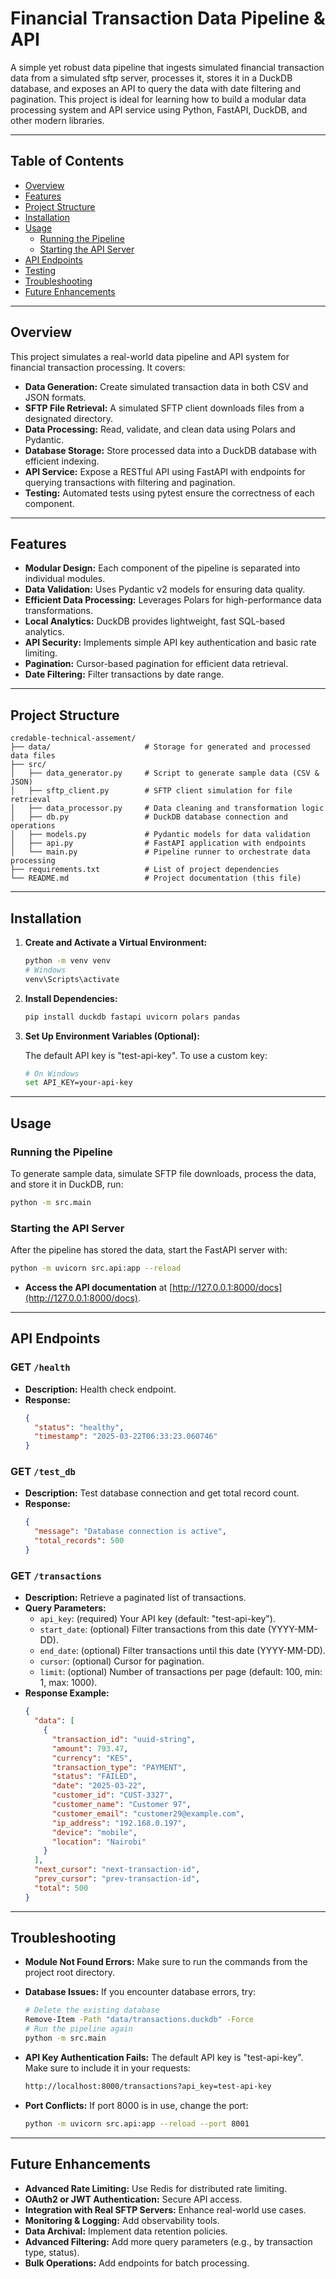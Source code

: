 # Financial Transaction Data Pipeline & API

A simple yet robust data pipeline that ingests simulated financial transaction data from a simulated sftp server, processes it, stores it in a DuckDB database, and exposes an API to query the data with date filtering and pagination. This project is ideal for learning how to build a modular data processing system and API service using Python, FastAPI, DuckDB, and other modern libraries.

---

## Table of Contents

- [Overview](#overview)
- [Features](#features)
- [Project Structure](#project-structure)
- [Installation](#installation)
- [Usage](#usage)
  - [Running the Pipeline](#running-the-pipeline)
  - [Starting the API Server](#starting-the-api-server)
- [API Endpoints](#api-endpoints)
- [Testing](#testing)
- [Troubleshooting](#troubleshooting)
- [Future Enhancements](#future-enhancements)

---

## Overview

This project simulates a real-world data pipeline and API system for financial transaction processing. It covers:
- **Data Generation:** Create simulated transaction data in both CSV and JSON formats.
- **SFTP File Retrieval:** A simulated SFTP client downloads files from a designated directory.
- **Data Processing:** Read, validate, and clean data using Polars and Pydantic.
- **Database Storage:** Store processed data into a DuckDB database with efficient indexing.
- **API Service:** Expose a RESTful API using FastAPI with endpoints for querying transactions with filtering and pagination.
- **Testing:** Automated tests using pytest ensure the correctness of each component.

---

## Features

- **Modular Design:** Each component of the pipeline is separated into individual modules.
- **Data Validation:** Uses Pydantic v2 models for ensuring data quality.
- **Efficient Data Processing:** Leverages Polars for high-performance data transformations.
- **Local Analytics:** DuckDB provides lightweight, fast SQL-based analytics.
- **API Security:** Implements simple API key authentication and basic rate limiting.
- **Pagination:** Cursor-based pagination for efficient data retrieval.
- **Date Filtering:** Filter transactions by date range.

---

## Project Structure

```
credable-technical-assement/
├── data/                     # Storage for generated and processed data files
├── src/
│   ├── data_generator.py     # Script to generate sample data (CSV & JSON)
│   ├── sftp_client.py        # SFTP client simulation for file retrieval
│   ├── data_processor.py     # Data cleaning and transformation logic
│   ├── db.py                 # DuckDB database connection and operations
│   ├── models.py             # Pydantic models for data validation
│   ├── api.py                # FastAPI application with endpoints
│   └── main.py               # Pipeline runner to orchestrate data processing
├── requirements.txt          # List of project dependencies
└── README.md                 # Project documentation (this file)
```

---

## Installation

1. **Create and Activate a Virtual Environment:**

   ```bash
   python -m venv venv
   # Windows
   venv\Scripts\activate
   ```

2. **Install Dependencies:**

   ```bash
   pip install duckdb fastapi uvicorn polars pandas
   ```

3. **Set Up Environment Variables (Optional):**

   The default API key is "test-api-key". To use a custom key:
   ```bash
   # On Windows
   set API_KEY=your-api-key
   ```

---

## Usage

### Running the Pipeline

To generate sample data, simulate SFTP file downloads, process the data, and store it in DuckDB, run:

```bash
python -m src.main
```

### Starting the API Server

After the pipeline has stored the data, start the FastAPI server with:

```bash
python -m uvicorn src.api:app --reload
```

- **Access the API documentation** at [http://127.0.0.1:8000/docs](http://127.0.0.1:8000/docs).

---

## API Endpoints

### GET `/health`
- **Description:** Health check endpoint.
- **Response:**
  ```json
  {
    "status": "healthy",
    "timestamp": "2025-03-22T06:33:23.060746"
  }
  ```

### GET `/test_db`
- **Description:** Test database connection and get total record count.
- **Response:**
  ```json
  {
    "message": "Database connection is active",
    "total_records": 500
  }
  ```

### GET `/transactions`
- **Description:** Retrieve a paginated list of transactions.
- **Query Parameters:**
  - `api_key`: (required) Your API key (default: "test-api-key").
  - `start_date`: (optional) Filter transactions from this date (YYYY-MM-DD).
  - `end_date`: (optional) Filter transactions until this date (YYYY-MM-DD).
  - `cursor`: (optional) Cursor for pagination.
  - `limit`: (optional) Number of transactions per page (default: 100, min: 1, max: 1000).
- **Response Example:**
  ```json
  {
    "data": [
      {
        "transaction_id": "uuid-string",
        "amount": 793.47,
        "currency": "KES",
        "transaction_type": "PAYMENT",
        "status": "FAILED",
        "date": "2025-03-22",
        "customer_id": "CUST-3327",
        "customer_name": "Customer 97",
        "customer_email": "customer29@example.com",
        "ip_address": "192.168.0.197",
        "device": "mobile",
        "location": "Nairobi"
      }
    ],
    "next_cursor": "next-transaction-id",
    "prev_cursor": "prev-transaction-id",
    "total": 500
  }
  ```

---

## Troubleshooting

- **Module Not Found Errors:**
  Make sure to run the commands from the project root directory.

- **Database Issues:**
  If you encounter database errors, try:
  ```bash
  # Delete the existing database
  Remove-Item -Path "data/transactions.duckdb" -Force
  # Run the pipeline again
  python -m src.main
  ```

- **API Key Authentication Fails:**
  The default API key is "test-api-key". Make sure to include it in your requests:
  ```bash
  http://localhost:8000/transactions?api_key=test-api-key
  ```

- **Port Conflicts:**
  If port 8000 is in use, change the port:
  ```bash
  python -m uvicorn src.api:app --reload --port 8001
  ```

---

## Future Enhancements

- **Advanced Rate Limiting:** Use Redis for distributed rate limiting.
- **OAuth2 or JWT Authentication:** Secure API access.
- **Integration with Real SFTP Servers:** Enhance real-world use cases.
- **Monitoring & Logging:** Add observability tools.
- **Data Archival:** Implement data retention policies.
- **Advanced Filtering:** Add more query parameters (e.g., by transaction type, status).
- **Bulk Operations:** Add endpoints for batch processing.
